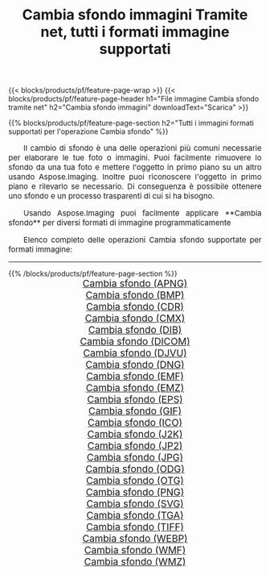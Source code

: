 ﻿---
title: Cambia sfondo immagini Tramite net, tutti i formati immagine supportati 
weight: 3920
url: /it/net/change-background/ 
lang: it
langdirlevel: 2
locales: zh-hans,ja,it,ru,de,es,fr,nl,id,lt,pl,pt,vi,tr,ko,zh-hant,ar,hi,th,sv,cs,uk,he
description: Usando Aspose.Imaging puoi facilmente Cambia sfondo immagini tramite net
---

{{< blocks/products/pf/feature-page-wrap >}}
{{< blocks/products/pf/feature-page-header h1="File immagine Cambia sfondo tramite net" h2="Cambia sfondo immagini" downloadText="Scarica" >}}


{{% blocks/products/pf/feature-page-section  h2="Tutti i immagini formati supportati per l'operazione Cambia sfondo" %}}
<p align="justify" style="text-indent:2em;font-size:15px;">
Il cambio di sfondo è una delle operazioni più comuni necessarie per elaborare le tue foto o immagini. Puoi facilmente rimuovere lo sfondo da una tua foto e mettere l'oggetto in primo piano su un altro usando Aspose.Imaging. Inoltre puoi riconoscere l'oggetto in primo piano e rilevarlo se necessario. Di conseguenza è possibile ottenere uno sfondo e un processo trasparenti di cui si ha bisogno.
</p>
<p align="justify" style="text-indent:2em;font-size:15px;">
Usando Aspose.Imaging puoi facilmente applicare **Cambia sfondo** per diversi formati di immagine programmaticamente
</p>
<p align="justify" style="text-indent:2em;font-size:15px;">
Elenco completo delle operazioni Cambia sfondo supportate per formati immagine:
</p>
<hr/>
{{% /blocks/products/pf/feature-page-section %}}
<div class="container-fluid productfamilypage bg-gray">
    <div class="convertypes bg-gray agp-content section">
        <div class="container">
		<div class="row other-converters" style="gap: 10px;font-size: 19px;text-align:center;">
		    <div class='col-md-2 other-converter remove-lp remove-rp'><a href="/imaging/it/net/change-background/apng/" style="padding:15px;">Cambia sfondo (APNG)</a></div><div class='col-md-2 other-converter remove-lp remove-rp'><a href="/imaging/it/net/change-background/bmp/" style="padding:15px;">Cambia sfondo (BMP)</a></div><div class='col-md-2 other-converter remove-lp remove-rp'><a href="/imaging/it/net/change-background/cdr/" style="padding:15px;">Cambia sfondo (CDR)</a></div><div class='col-md-2 other-converter remove-lp remove-rp'><a href="/imaging/it/net/change-background/cmx/" style="padding:15px;">Cambia sfondo (CMX)</a></div><div class='col-md-2 other-converter remove-lp remove-rp'><a href="/imaging/it/net/change-background/dib/" style="padding:15px;">Cambia sfondo (DIB)</a></div><div class='col-md-2 other-converter remove-lp remove-rp'><a href="/imaging/it/net/change-background/dicom/" style="padding:15px;">Cambia sfondo (DICOM)</a></div><div class='col-md-2 other-converter remove-lp remove-rp'><a href="/imaging/it/net/change-background/djvu/" style="padding:15px;">Cambia sfondo (DJVU)</a></div><div class='col-md-2 other-converter remove-lp remove-rp'><a href="/imaging/it/net/change-background/dng/" style="padding:15px;">Cambia sfondo (DNG)</a></div><div class='col-md-2 other-converter remove-lp remove-rp'><a href="/imaging/it/net/change-background/emf/" style="padding:15px;">Cambia sfondo (EMF)</a></div><div class='col-md-2 other-converter remove-lp remove-rp'><a href="/imaging/it/net/change-background/emz/" style="padding:15px;">Cambia sfondo (EMZ)</a></div><div class='col-md-2 other-converter remove-lp remove-rp'><a href="/imaging/it/net/change-background/eps/" style="padding:15px;">Cambia sfondo (EPS)</a></div><div class='col-md-2 other-converter remove-lp remove-rp'><a href="/imaging/it/net/change-background/gif/" style="padding:15px;">Cambia sfondo (GIF)</a></div><div class='col-md-2 other-converter remove-lp remove-rp'><a href="/imaging/it/net/change-background/ico/" style="padding:15px;">Cambia sfondo (ICO)</a></div><div class='col-md-2 other-converter remove-lp remove-rp'><a href="/imaging/it/net/change-background/j2k/" style="padding:15px;">Cambia sfondo (J2K)</a></div><div class='col-md-2 other-converter remove-lp remove-rp'><a href="/imaging/it/net/change-background/jp2/" style="padding:15px;">Cambia sfondo (JP2)</a></div><div class='col-md-2 other-converter remove-lp remove-rp'><a href="/imaging/it/net/change-background/jpg/" style="padding:15px;">Cambia sfondo (JPG)</a></div><div class='col-md-2 other-converter remove-lp remove-rp'><a href="/imaging/it/net/change-background/odg/" style="padding:15px;">Cambia sfondo (ODG)</a></div><div class='col-md-2 other-converter remove-lp remove-rp'><a href="/imaging/it/net/change-background/otg/" style="padding:15px;">Cambia sfondo (OTG)</a></div><div class='col-md-2 other-converter remove-lp remove-rp'><a href="/imaging/it/net/change-background/png/" style="padding:15px;">Cambia sfondo (PNG)</a></div><div class='col-md-2 other-converter remove-lp remove-rp'><a href="/imaging/it/net/change-background/svg/" style="padding:15px;">Cambia sfondo (SVG)</a></div><div class='col-md-2 other-converter remove-lp remove-rp'><a href="/imaging/it/net/change-background/tga/" style="padding:15px;">Cambia sfondo (TGA)</a></div><div class='col-md-2 other-converter remove-lp remove-rp'><a href="/imaging/it/net/change-background/tiff/" style="padding:15px;">Cambia sfondo (TIFF)</a></div><div class='col-md-2 other-converter remove-lp remove-rp'><a href="/imaging/it/net/change-background/webp/" style="padding:15px;">Cambia sfondo (WEBP)</a></div><div class='col-md-2 other-converter remove-lp remove-rp'><a href="/imaging/it/net/change-background/wmf/" style="padding:15px;">Cambia sfondo (WMF)</a></div><div class='col-md-2 other-converter remove-lp remove-rp'><a href="/imaging/it/net/change-background/wmz/" style="padding:15px;">Cambia sfondo (WMZ)</a></div>
                </div>
        </div>
    </div>
</div>
<br/>
